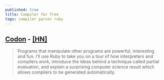 ```yaml
---
published: true
title: Compiler for free
tags: compiler parser ruby
---
```

## [Codon](https://codon.com/compilers-for-free) - [\[HN\]](https://news.ycombinator.com/item?id=18994232)

> Programs that manipulate other programs are powerful, interesting and fun. I’ll use Ruby to take you on a tour of how interpreters and compilers work, introduce the ideas behind a technique called partial evaluation, and explain a surprising computer science result which allows compilers to be generated automatically. 
 
